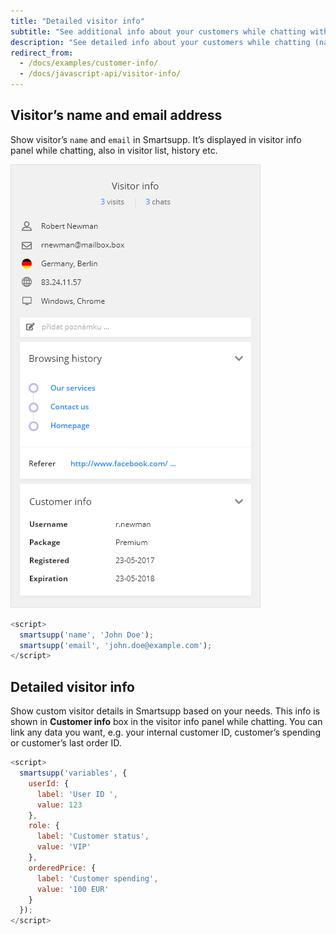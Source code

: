 ```yaml
---
title: "Detailed visitor info"
subtitle: "See additional info about your customers while chatting with them"
description: "See detailed info about your customers while chatting (name, email or your individual data). Detailed visitor info is automatically shown in Smartsupp if you use our integrations (plugins) for Prestashop, Wordpress or other platforms. In other case you can use following API to link your customer data."
redirect_from: 
  - /docs/examples/customer-info/
  - /docs/javascript-api/visitor-info/
---
```


## Visitor’s name and email address
Show visitor’s `name` and `email` in Smartsupp. It’s displayed in visitor info panel while chatting, also in visitor list, history etc.

![customer info](/assets/img/docs/examples/customer-info/customer-name-and-email.png)

```js
<script>
  smartsupp('name', 'John Doe');
  smartsupp('email', 'john.doe@example.com');
</script>
```

## Detailed visitor info

Show custom visitor details in Smartsupp based on your needs. This info is shown in **Customer info** box in the visitor info panel while chatting. You can link any data you want, e.g. your internal customer ID, customer’s spending or customer’s last order ID.

```js
<script>
  smartsupp('variables', {
    userId: {
      label: 'User ID ',
      value: 123
    },
    role: {
      label: 'Customer status',
      value: 'VIP'
    },
    orderedPrice: {
      label: 'Customer spending',
      value: '100 EUR'
    }
  });
</script>
```